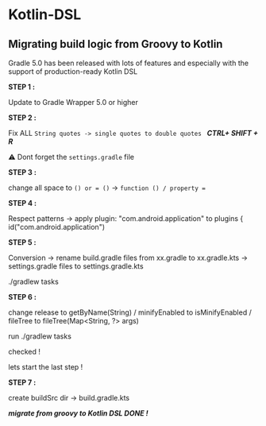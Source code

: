 # Kotlin-DSL

## Migrating build logic from Groovy to Kotlin

Gradle 5.0 has been released with lots of features and especially with the support of production-ready Kotlin DSL 


**STEP 1 :**

Update to Gradle Wrapper 5.0 or higher


**STEP 2 :**

Fix ALL ``String quotes -> single quotes to double quotes `` ***CTRL+ SHIFT + R***

⚠️ Dont forget the ``settings.gradle`` file

**STEP 3 :**

change all space to ``() or = ()`` -> ``function () / property =``


**STEP 4 :**

Respect patterns -> 
apply plugin: "com.android.application" to plugins {
    id("com.android.application")


**STEP 5 :**

Conversion ->  rename build.gradle files from xx.gradle to xx.gradle.kts  -> settings.gradle files to settings.gradle.kts 

./gradlew tasks


**STEP 6 :**

change release to getByName(String) / minifyEnabled to isMinifyEnabled / fileTree to fileTree(Map<String, ?> args)

run ./gradlew tasks


checked !

lets start the last step !


**STEP 7 :**

create buildSrc dir -> build.gradle.kts 


***migrate from groovy to Kotlin DSL DONE !***


